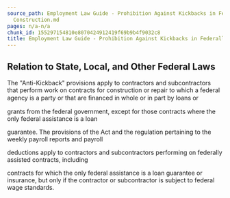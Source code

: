 ```yaml
---
source_path: Employment Law Guide - Prohibition Against Kickbacks in Federally Funded
  Construction.md
pages: n/a-n/a
chunk_id: 155297154810e8070424912419f69b9b4f9032c8
title: Employment Law Guide - Prohibition Against Kickbacks in Federally Funded Construction
---
```

## Relation to State, Local, and Other Federal Laws

The "Anti-Kickback" provisions apply to contractors and subcontractors that perform work on contracts for construction or repair to which a federal agency is a party or that are ﬁnanced in whole or in part by loans or

grants from the federal government, except for those contracts where the only federal assistance is a loan

guarantee. The provisions of the Act and the regulation pertaining to the weekly payroll reports and payroll

deductions apply to contractors and subcontractors performing on federally assisted contracts, including

contracts for which the only federal assistance is a loan guarantee or insurance, but only if the contractor or subcontractor is subject to federal wage standards.
